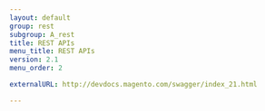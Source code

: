 ```yaml
---
layout: default
group: rest
subgroup: A_rest
title: REST APIs
menu_title: REST APIs
version: 2.1
menu_order: 2

externalURL: http://devdocs.magento.com/swagger/index_21.html

---
```

